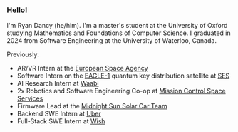 ### Hello!

I'm Ryan Dancy (he/him). I'm a master's student at the University of Oxford studying Mathematics and Foundations of Computer Science. I graduated in 2024 from Software Engineering at the University of Waterloo, Canada.

Previously:
- AR/VR Intern at the [European Space Agency](https://www.esa.int)
- Software Intern on the [EAGLE-1](https://www.esa.int/Applications/Connectivity_and_Secure_Communications/Eagle-1) quantum key distribution satellite at [SES](https://ses.com)
- AI Research Intern at [Waabi](https://waabi.ai)
- 2x Robotics and Software Engineering Co-op at [Mission Control Space Services](https://missioncontrolspaceservices.com)
- Firmware Lead at the [Midnight Sun Solar Car Team](https://github.com/uw-midsun)
- Backend SWE Intern at [Uber](https://github.com/uber)
- Full-Stack SWE Intern at [Wish](https://github.com/wish)
